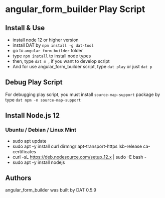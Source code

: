 # angular_form_builder Play Script

## Install & Use
- install node 12 or higher version
- install DAT by `npm install -g dat-tool`
- go to `angular_form_builder` folder
- type `npm install` to install node types
- then, type `dat m `, if you want to develop script
- And for use angular_form_builder script, type `dat play` or just `dat p`

## Debug Play Script

For debugging play script, you must install `source-map-support` package by type `dat npm -n source-map-support`

## Install Node.js 12

### Ubuntu / Debian / Linux Mint
- sudo apt update
- sudo apt -y install curl dirmngr apt-transport-https lsb-release ca-certificates
- curl -sL https://deb.nodesource.com/setup_12.x | sudo -E bash -
- sudo apt -y install nodejs

## Authors
angular_form_builder was built by DAT 0.5.9